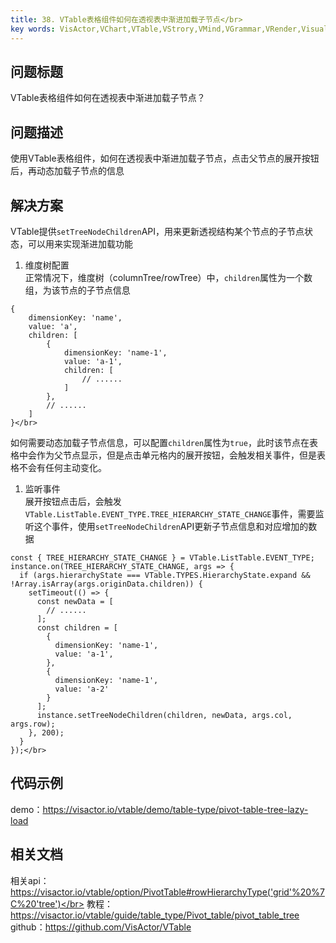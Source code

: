 ```yaml
---
title: 38. VTable表格组件如何在透视表中渐进加载子节点</br>
key words: VisActor,VChart,VTable,VStrory,VMind,VGrammar,VRender,Visualization,Chart,Data,Table,Graph,Gis,LLM
---
```

## 问题标题

VTable表格组件如何在透视表中渐进加载子节点？</br>
## 问题描述

使用VTable表格组件，如何在透视表中渐进加载子节点，点击父节点的展开按钮后，再动态加载子节点的信息</br>
## 解决方案 

VTable提供`setTreeNodeChildren`API，用来更新透视结构某个节点的子节点状态，可以用来实现渐进加载功能</br>
1. 维度树配置</br>
正常情况下，维度树（columnTree/rowTree）中，`children`属性为一个数组，为该节点的子节点信息</br>
```
{
    dimensionKey: 'name',
    value: 'a',
    children: [
        {
            dimensionKey: 'name-1',
            value: 'a-1',
            children: [
                // ......
            ]
        },
        // ......
    ]
}</br>
```
如何需要动态加载子节点信息，可以配置`children`属性为`true`，此时该节点在表格中会作为父节点显示，但是点击单元格内的展开按钮，会触发相关事件，但是表格不会有任何主动变化。</br>
1. 监听事件</br>
展开按钮点击后，会触发`VTable.ListTable.EVENT_TYPE.TREE_HIERARCHY_STATE_CHANGE`事件，需要监听这个事件，使用`setTreeNodeChildren`API更新子节点信息和对应增加的数据</br>
```
const { TREE_HIERARCHY_STATE_CHANGE } = VTable.ListTable.EVENT_TYPE;
instance.on(TREE_HIERARCHY_STATE_CHANGE, args => {
  if (args.hierarchyState === VTable.TYPES.HierarchyState.expand && !Array.isArray(args.originData.children)) {
    setTimeout(() => {
      const newData = [
        // ......
      ];
      const children = [
        {
          dimensionKey: 'name-1',
          value: 'a-1',
        },
        {
          dimensionKey: 'name-1',
          value: 'a-2'
        }
      ];
      instance.setTreeNodeChildren(children, newData, args.col, args.row);
    }, 200);
  }
});</br>
```
## 代码示例  

demo：https://visactor.io/vtable/demo/table-type/pivot-table-tree-lazy-load</br>
## 相关文档

相关api：https://visactor.io/vtable/option/PivotTable#rowHierarchyType('grid'%20%7C%20'tree')</br>
教程：https://visactor.io/vtable/guide/table_type/Pivot_table/pivot_table_tree</br>
github：https://github.com/VisActor/VTable</br>